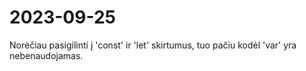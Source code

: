 # 2023-09-25
Norėčiau pasigilinti į 'const' ir 'let' skirtumus, tuo pačiu kodėl 'var' yra nebenaudojamas.
